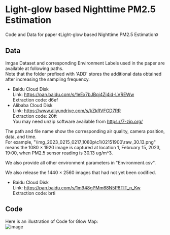 # Light-glow based Nighttime PM2.5 Estimation
Code and Data for paper 《Light-glow based Nighttime PM2.5 Estimation》

## Data
Imgae Dataset and corresponding Environment Labels used in the paper are available at following paths.  
   Note that the folder prefixed with 'ADD' stores the additional data obtained after increasing the sampling frequency.  
- Baidu Cloud Disk  
   Link: https://pan.baidu.com/s/1eEx7bJBqj4Zj4id-LVREWw  
   Extraction code: d6ef  
- Alibaba Cloud Disk  
   Link: https://www.aliyundrive.com/s/kZkRVFGD7RR  
   Extraction code: 20ft  
   You may need unzip software available from https://7-zip.org/
   
The path and file name show the corresponding air quality, camera position, data, and time.  
For example, "\img_2023_0215_0217_1080p\c1\02151900\raw_30.13.png" means the 1080 × 1920 image is captured at location 1, February 15, 2023, 19:00, when PM2.5 sensor reading is 30.13 ug/m^3.

We also provide all other environment parameters in "Environment.csv".

We also release the 1440 × 2560 images that had not yet been codified.  
- Baidu Cloud Disk  
   Link: https://pan.baidu.com/s/1m948gPMm68N5P6TIT_n_Kw  
   Extraction code: brti  
## Code
Here is an illustration of Code for Glow Map:  
![image](https://github.com/Kaihua-Zhang/Vision-based-PM2.5-Estimation-in-Nighttime/blob/main/Features.png)

   
